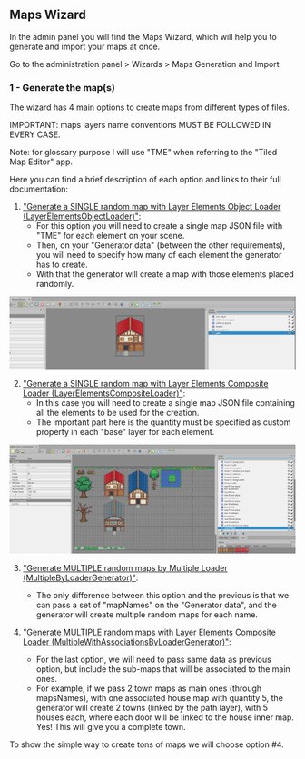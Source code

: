 ## Maps Wizard

In the admin panel you will find the Maps Wizard, which will help you to generate and import your maps at once.

Go to the administration panel > Wizards > Maps Generation and Import

### 1 - Generate the map(s)

The wizard has 4 main options to create maps from different types of files.

IMPORTANT: maps layers name conventions MUST BE FOLLOWED IN EVERY CASE.

Note: for glossary purpose I will use "TME" when referring to the "Tiled Map Editor" app. 

Here you can find a brief description of each option and links to their full documentation:

1. ["Generate a SINGLE random map with Layer Elements Object Loader (LayerElementsObjectLoader)"](generators/maps-single-layer-elements-object-loader.md):
   - For this option you will need to create a single map JSON file with "TME" for each element on your scene.
   - Then, on your "Generator data" (between the other requirements), you will need to specify how many of each element the generator has to create.
   - With that the generator will create a map with those elements placed randomly.

![Map creation single element](screenshots/map-creation-single-element.png)

2. ["Generate a SINGLE random map with Layer Elements Composite Loader (LayerElementsCompositeLoader)"](generators/maps-single-layer-elements-composite-loader.md):
    - In this case you will need to create a single map JSON file containing all the elements to be used for the creation.
    - The important part here is the quantity must be specified as custom property in each "base" layer for each element.

![Map creation single element](screenshots/map-creation-multiple-elements.png)

3. ["Generate MULTIPLE random maps by Multiple Loader (MultipleByLoaderGenerator)"](generators/maps-multiple-multiple-by-loader-generator.md):
    - The only difference between this option and the previous is that we can pass a set of "mapNames" on the "Generator data", and the generator will create multiple random maps for each name.

4. ["Generate MULTIPLE random maps with Layer Elements Composite Loader (MultipleWithAssociationsByLoaderGenerator)"](generators/maps-multiple-multiple-with-associations-by-loader-generator.md):
    - For the last option, we will need to pass same data as previous option, but include the sub-maps that will be associated to the main ones.
    - For example, if we pass 2 town maps as main ones (through mapsNames), with one associated house map with quantity 5, the generator will create 2 towns (linked by the path layer), with 5 houses each, where each door will be linked to the house inner map. Yes! This will give you a complete town.

To show the simple way to create tons of maps we will choose option #4.
